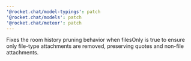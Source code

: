 ```yaml
---
'@rocket.chat/model-typings': patch
'@rocket.chat/models': patch
'@rocket.chat/meteor': patch
---
```


Fixes the room history pruning behavior when filesOnly is true to ensure only file-type attachments are removed, preserving quotes and non-file attachments.
